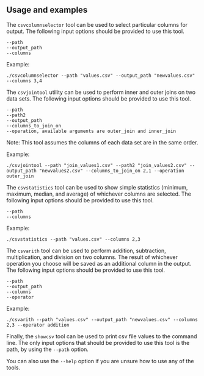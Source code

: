 ## Usage and examples

The `csvcolumnselector` tool can be used to select particular columns for
output. The following input options should be provided to use this tool.

```
--path
--output_path
--columns
```

Example:

```
./csvcolumnselector --path "values.csv" --output_path "newvalues.csv" --columns 3,4
```

The `csvjointool` utility can be used to perform inner and outer joins on two data
sets. The following input options should be provided to use this tool.

```
--path
--path2
--output_path
--columns_to_join_on
--operation, available arguments are outer_join and inner_join
```

Note: This tool assumes the columns of each data set are in the same order.

Example:

```
./csvjointool --path "join_values1.csv" --path2 "join_values2.csv" --output_path "newvalues2.csv" --columns_to_join_on 2,1 --operation outer_join
```

The `csvstatistics` tool can be used to show simple statistics (minimum, maximum, median, and
average) of whichever columns are selected. The following input options should be provided
to use this tool.

```
--path
--columns
```

Example:

```
./csvstatistics --path "values.csv" --columns 2,3
```

The `csvarith` tool can be used to perform addition, subtraction, multiplication,
and division on two columns. The result of whichever operation you
choose will be saved as an additional column in the output. The following input
options should be provided to use this tool.

```
--path
--output_path
--columns
--operator
```

Example:

```
./csvarith --path "values.csv" --output_path "newvalues.csv" --columns 2,3 --operator addition
```

Finally, the `showcsv` tool can be used to print csv file values to the command line. The only input
options that should be provided to use this tool is the path, by using the `--path` option.

You can also use the `--help` option if you are unsure how to use any of the tools.


